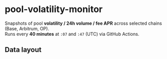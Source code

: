 # pool-volatility-monitor

Snapshots of pool **volatility / 24h volume / fee APR** across selected chains (Base, Arbitrum, OP).  
Runs every **40 minutes** at `:07` and `:47` (UTC) via GitHub Actions.

## Data layout
